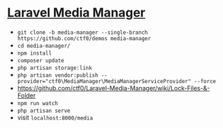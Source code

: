 # [Laravel Media Manager](https://github.com/ctf0/Laravel-Media-Manager)

- `git clone -b media-manager --single-branch https://github.com/ctf0/demos media-manager`
- `cd media-manager/`
- `npm install`
- `composer update`
- `php artisan storage:link`
- `php artisan vendor:publish --provider="ctf0\MediaManager\MediaManagerServiceProvider" --force`
- https://github.com/ctf0/Laravel-Media-Manager/wiki/Lock-Files-&-Folder
- `npm run watch`
- `php artisan serve`
- visit `localhost:8000/media`
